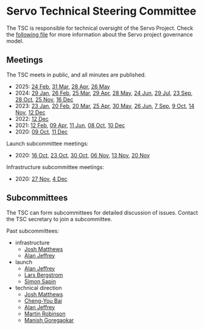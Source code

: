 # Servo Technical Steering Committee

The TSC is responsible for technical oversight of the Servo Project. Check the [following file](../README.md) for more information about the Servo project governance model.

## Meetings

The TSC meets in public, and all minutes are published.

* 2025: [24 Feb](tsc-2025-02-24.md), [31 Mar](tsc-2025-03-31.md), [28 Apr](tsc-2025-04-28.md), [26 May](tsc-2025-05-26.md)
* 2024: [29 Jan](tsc-2024-01-29.md), [26 Feb](tsc-2024-02-26.md), [25 Mar](tsc-2024-03-25.md), [29 Apr](tsc-2024-04-29.md), [28 May](tsc-2024-05-28.md), [24 Jun](tsc-2024-06-24.md), [29 Jul](tsc-2024-07-29.md), [23 Sep](tsc-2024-09-23.md), [28 Oct](tsc-2024-10-28.md), [25 Nov](tsc-2024-11-25.md), [16 Dec](tsc-2024-12-16.md)
* 2023: [23 Jan](tsc-2023-01-23.md), [20 Feb](tsc-2023-02-20.md), [20 Mar](tsc-2023-03-20.md), [25 Apr](tsc-2023-04-25.md), [30 May](tsc-2023-05-30.md), [26 Jun](tsc-2023-06-26.md), [7 Sep](tsc-2023-09-07.md), [9 Oct](tsc-2023-10-09.md), [14 Nov](tsc-2023-11-14.md), [12 Dec](tsc-2023-12-11.md)
* 2022: [12 Dec](tsc-2022-12-12.md)
* 2021: [12 Feb](tsc-2021-02-12.md), [09 Apr](tsc-2021-04-09.md), [11 Jun](tsc-2021-06-11.md), [08 Oct](tsc-2021-10-08.md), [10 Dec](tsc-2021-12-10.md)
* 2020: [09 Oct](tsc-2020-10-09.md), [11 Dec](tsc-2020-12-11.md)

Launch subcommittee meetings:
* 2020: [16 Oct](launch-2020-10-16.md), [23 Oct](launch-2020-10-23.md), [30 Oct](launch-2020-10-30.md), [06 Nov](launch-2020-11-06.md), [13 Nov](launch-2020-11-13.md), [20 Nov](launch-2020-11-20.md)

Infrastructure subcommittee meetings:
* 2020: [27 Nov](infra-2020-11-27.md), [4 Dec](infra-2020-12-04.md)

## Subcommittees

The TSC can form subcommittees for detailed discussion of issues.
Contact the TSC secretary to join a subcommittee.

Past subcommittees:

- infrastructure
  - [Josh Matthews](https://github.com/jdm)
  - [Alan Jeffrey](https://github.com/asajeffrey)
- launch
  - [Alan Jeffrey](https://github.com/asajeffrey)
  - [Lars Bergstrom](https://github.com/larsbergstrom)
  - [Simon Sapin](https://github.com/SimonSapin)
- technical direction
  - [Josh Matthews](https://github.com/jdm)
  - [Cheng-You Bai](https://github.com/cybai)
  - [Alan Jeffrey](https://github.com/asajeffrey)
  - [Martin Robinson](https://github.com/mrobinson)
  - [Manish Goregaokar](https://github.com/Manishearth)

